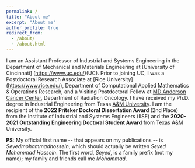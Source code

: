```yaml
---
permalink: /
title: "About me"
excerpt: "About me"
author_profile: true
redirect_from: 
  - /about/
  - /about.html
---
```


I am an Assistant Professor of Industrial and Systems Engineering in the Department of Mechanical and Materials Engineering at [University of Cincinnati] (https://www.uc.edu/)(UC). Prior to joining UC, I was a Postdoctoral Research Associate at [Rice University] (https://www.rice.edu/), Department of Computational Applied Mathematics & Operations Research, and a Visiting Postdoctoral Fellow at [MD Anderson Cancer Center](https://www.mdanderson.org/), Department of Radiation Oncology. I have received my Ph.D. degree in Industrial Engineering from Texas [A&M University](https://www.tamu.edu/). I am the recipient of the **2022 Pritsker Doctoral Dissertation Award** (2nd Place) from the Institute of Industrial and Systems Engineers (IISE) and the **2020-2021 Outstanding Engineering Doctoral Student Award** from Texas A&M University.

**PS:** My official first name -- that appears on my publications -- is *Seyedmohammadhossein*,  which should actually be written *Seyed Mohammad Hossein*. The first word, *Seyed*, is a family prefix (not my name); my family and friends call me *Mohammad*.
